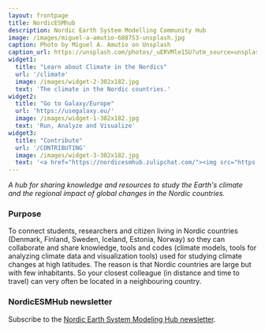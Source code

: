 ```yaml
---
layout: frontpage
title: NordicESMhub
description: Nordic Earth System Modelling Community Hub
image: /images/miguel-a-amutio-688753-unsplash.jpg
caption: Photo by Miguel A. Amutio on Unsplash
caption_url: https://unsplash.com/photos/_uERVMle1SU?utm_source=unsplash&utm_medium=referral&utm_content=creditCopyText
widget1:
  title: "Learn about Climate in the Nordics"
  url: '/climate'
  image: /images/widget-2-302x182.jpg
  text: 'The climate in the Nordic countries.'
widget2:
  title: "Go to Galaxy/Europe"
  url: 'https://usegalaxy.eu/'
  image: /images/widget-1-302x182.jpg
  text: 'Run, Analyze and Visualize'
widget3:
  title: "Contribute"
  url: '/CONTRIBUTING'
  image: /images/widget-3-302x182.jpg
  text: '<a href="https://nordicesmhub.zulipchat.com/"><img src="https://img.shields.io/badge/join%20us-on%20zulip-blue.svg"></a> <br> Help us to monitor climate in the Nordic and to build a Nordic Infrastructure for Earth System Modeling.'
---
```



*A hub for sharing knowledge and resources to study the Earth's climate and the regional impact of global changes in the Nordic countries.*

### Purpose

To connect students, researchers and citizen living in Nordic countries (Denmark, Finland, Sweden, Iceland, Estonia, Norway) so they can collaborate and share knowledge, tools and codes (climate models, tools for analyzing climate data and visualization tools) used for studying climate changes at high latitudes. The reason is that Nordic countries are large but with few inhabitants. So your closest colleague (in distance and time to travel) can very often be located in a neighbouring country.

### NordicESMHub newsletter

Subscribe to the [Nordic Earth System Modeling Hub newsletter](https://tinyletter.com/NordicESMHub).
